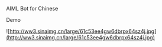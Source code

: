 AIML Bot for Chinese

Demo

![http://ww3.sinaimg.cn/large/61c53ee4gw6dbrpx64sz4j.jpg](http://ww3.sinaimg.cn/large/61c53ee4gw6dbrpx64sz4j.jpg)